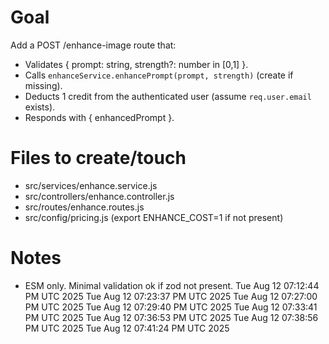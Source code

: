 # Goal
Add a POST /enhance-image route that:
- Validates { prompt: string, strength?: number in [0,1] }.
- Calls `enhanceService.enhancePrompt(prompt, strength)` (create if missing).
- Deducts 1 credit from the authenticated user (assume `req.user.email` exists).
- Responds with { enhancedPrompt }.

# Files to create/touch
- src/services/enhance.service.js
- src/controllers/enhance.controller.js
- src/routes/enhance.routes.js
- src/config/pricing.js (export ENHANCE_COST=1 if not present)

# Notes
- ESM only. Minimal validation ok if zod not present.
Tue Aug 12 07:12:44 PM UTC 2025
Tue Aug 12 07:23:37 PM UTC 2025
Tue Aug 12 07:27:00 PM UTC 2025
Tue Aug 12 07:29:40 PM UTC 2025
Tue Aug 12 07:33:41 PM UTC 2025
Tue Aug 12 07:36:53 PM UTC 2025
Tue Aug 12 07:38:56 PM UTC 2025
Tue Aug 12 07:41:24 PM UTC 2025
